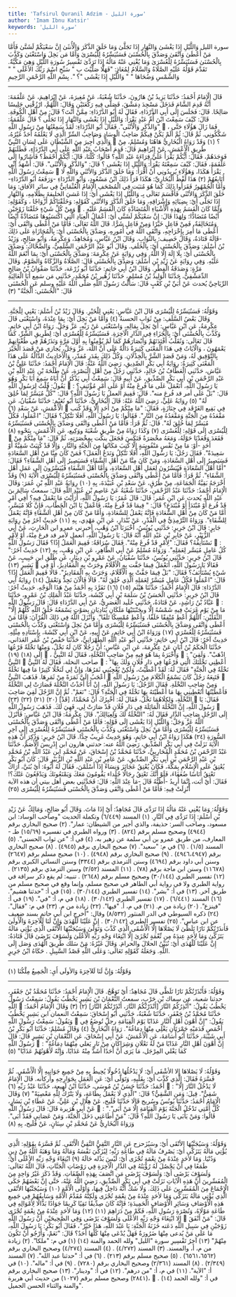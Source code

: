 ```yaml
---
title: 'Tafsirul Quranil Adzim - سورة الليل'
author: 'Imam Ibnu Katsir'
keywords: 'سورة الليل'
---
```


سورة الليل
وَاللَّيْلِ إِذَا يَغْشَىٰ
وَالنَّهَارِ إِذَا تَجَلَّىٰ
وَمَا خَلَقَ الذَّكَرَ وَالْأُنثَىٰ
إِنَّ سَعْيَكُمْ لَشَتَّىٰ
فَأَمَّا مَنْ أَعْطَىٰ وَاتَّقَىٰ
وَصَدَّقَ بِالْحُسْنَىٰ
فَسَنُيَسِّرُهُ لِلْيُسْرَىٰ
وَأَمَّا مَن بَخِلَ وَاسْتَغْنَىٰ
وَكَذَّبَ بِالْحُسْنَىٰ
فَسَنُيَسِّرُهُ لِلْعُسْرَىٰ
وَمَا يُغْنِي عَنْهُ مَالُهُ إِذَا تَرَدَّىٰ
تَفْسِيرُ سُورَةِ اللَّيْلِ
وَهِيَ مَكِّيَّةٌ.
تَقَدَّمَ قَوْلُهُ عَلَيْهِ الصَّلَاةُ وَالسَّلَامُ لِمُعَاذٍ: "فَهَلَّا صَلَّيْتَ بِ " سَبِّحِ اسْمَ رَبِّكَ الأعْلَى " " وَالشَّمْسِ وَضُحَاهَا " " وَاللَّيْلِ إِذَا يَغْشَى "؟ ".
بِسْمِ اللَّهِ الرَّحْمَنِ الرَّحِيمِ
* * *
قَالَ الْإِمَامُ أَحْمَدُ: حَدَّثَنَا يَزِيدُ بْنُ هَارُونَ، حَدَّثَنَا شُعْبَةُ، عَنْ مُغِيرَةَ، عَنْ إِبْرَاهِيمَ، عَنْ عَلْقَمَةَ: أَنَّهُ قَدِمَ الشَّامَ فَدَخَلَ مَسْجِدَ دِمَشْقَ، فَصَلَّى فِيهِ رَكْعَتَيْنِ وَقَالَ: اللَّهُمَّ، ارْزُقْنِي جَلِيسًا صَالِحًا. قَالَ: فَجَلَسَ إِلَى أَبِي الدَّرْدَاءِ، فَقَالَ لَهُ أَبُو الدَّرْدَاءِ: مِمَّنْ أَنْتَ؟ قَالَ: مِنْ أَهْلِ الْكُوفَةِ. قَالَ: كَيْفَ سَمِعْتَ ابْنَ أُمِّ عَبْدٍ يَقْرَأُ:
وَاللَّيْلِ إِذَا يَغْشَى وَالنَّهَارِ إِذَا تَجَلَّى
؟ قَالَ عَلْقَمَةُ: "وَالذَّكَرِ وَالْأُنْثَى". فَقَالَ أَبُو الدَّرْدَاءِ: لَقَدْ سَمِعْتُهَا مِنْ رَسُولِ اللَّهِ

، فَمَا زَالَ هَؤُلَاءِ حَتَّى شَكَّكُونِي. ثُمَّ قَالَ: ثُمَّ أَلَمْ يَكُنْ فِيكُمْ صَاحِبُ الْوِسَادِ وَصَاحِبُ السِّرِّ الَّذِي لَا يَعْلَمُهُ أَحَدٌ غَيْرُهُ، وَالَّذِي أُجِيرَ مِنَ الشَّيْطَانِ عَلَى لِسَانِ النَّبِيِّ

؟
(١)
وَقَدْ رَوَاهُ الْبُخَارِيُّ هَاهُنَا وَمُسْلِمٌ، مِنْ طَرِيقِ الْأَعْمَشِ، عَنْ إِبْرَاهِيمَ قَالَ: قَدِمَ أَصْحَابُ عَبْدِ اللَّهِ عَلَى أَبِي الدَّرْدَاءِ، فَطَلَبَهُمْ فَوَجَدَهُمْ، فَقَالَ: أَيُّكُمْ يَقْرَأُ عَلَيَّ قِرَاءَةَ عَبْدِ اللَّهِ؟ قَالُوا: كُلُّنَا، قَالَ: أَيُّكُمْ أَحْفَظُ؟ فَأَشَارُوا إِلَى عَلْقَمَةَ، فَقَالَ: كَيْفَ سَمِعْتَهُ يَقْرَأُ:
وَاللَّيْلِ إِذَا يَغْشَى
؟ قَالَ: "وَالذَّكَرِ وَالْأُنْثَى". قَالَ: أَشْهَدُ إِنِّي سَمِعْتُ رَسُولَ اللَّهِ

يَقْرَأُ هَكَذَا، وَهَؤُلَاءِ يُرِيدُونِي أَنْ أَقْرَأَ:
وَمَا خَلَقَ الذَّكَرَ وَالأنْثَى
وَاللَّهِ لَا أُتَابِعُهُمْ
(٢)
هَذَا لَفْظُ الْبُخَارِيِّ: هَكَذَا قَرَأَ ذَلِكَ ابْنُ مَسْعُودٍ، وَأَبُو الدَّرْدَاءِ -وَرَفَعَهُ أَبُو الدَّرْدَاءِ-وَأَمَّا الْجُمْهُورُ فَقَرَأُوا ذَلِكَ كَمَا هُوَ مُثبَت فِي الْمُصْحَفِ الْإِمَامُ الْعُثْمَانِيُّ فِي سائر الآفاق:
وَمَا خَلَقَ الذَّكَرَ وَالأنْثَى
فَأَقْسَمَ تَعَالَى بِـ
وَاللَّيْلِ إِذَا يَغْشَى
أَيْ: إِذَا غَشيَ الخليقةَ بِظَلَامِهِ،
وَالنَّهَارِ إِذَا تَجَلَّى
أَيْ: بِضِيَائِهِ وَإِشْرَاقِهِ،
وَمَا خَلَقَ الذَّكَرَ وَالأنْثَى
كَقَوْلِهِ:
وَخَلَقْنَاكُمْ أَزْوَاجًا
، وَكَقَوْلِهِ:
وَمِنْ كُلِّ شَيْءٍ خَلَقْنَا زَوْجَيْنِ

.
وَلَمَّا كَانَ الْقَسَمُ بِهَذِهِ الْأَشْيَاءِ الْمُتَضَادَّةِ كَانَ الْقَسَمُ عَلَيْهِ أَيْضًا مُتَضَادًّا؛ وَلِهَذَا قَالَ:
إِنَّ سَعْيَكُمْ لَشَتَّى
أَيْ: أَعْمَالُ الْعِبَادِ الَّتِي اكْتَسَبُوهَا مُتَضَادَّةٌ أَيْضًا وَمُتَخَالِفَةٌ، فَمِنْ فَاعِلٍ خَيْرًا وَمِنْ فَاعِلٍ شَرًّا.
قَالَ اللَّهُ تَعَالَى:
فَأَمَّا مَنْ أَعْطَى وَاتَّقَى
أَيْ: أَعْطَى مَا أُمِرَ بِإِخْرَاجِهِ، وَاتَّقَى اللَّهَ فِي أُمُورِهِ،
وَصَدَّقَ بِالْحُسْنَى
أَيْ: بِالْمُجَازَاةِ عَلَى ذَلِكَ -قَالَهُ قَتَادَةُ، وَقَالَ خَصِيف: بِالثَّوَابِ. وَقَالَ ابْنُ عَبَّاسٍ، وَمُجَاهِدٌ، وَعِكْرِمَةُ، وَأَبُو صَالِحٍ، وَزَيْدُ بْنُ أَسْلَمَ:
وَصَدَّقَ بِالْحُسْنَى
أَيْ: بِالْخَلَفِ. وَقَالَ أَبُو عَبْدِ الرَّحْمَنِ السُّلَمِيُّ، وَالضَّحَّاكُ:
وَصَدَّقَ بِالْحُسْنَى
أَيْ: بِلَا إِلَهَ إِلَّا اللَّهُ. وَفِي رِوَايَةٍ عَنْ عِكْرِمَةَ:
وَصَدَّقَ بِالْحُسْنَى
أَيْ: بِمَا أَنْعَمَ اللَّهُ عَلَيْهِ. وَفِي رِوَايَةٍ عَنْ زَيْدِ بْنِ أَسْلَمَ:
وَصَدَّقَ بِالْحُسْنَى
قَالَ: الصَّلَاةُ وَالزَّكَاةُ وَالصَّوْمُ. وَقَالَ مَرَّةٍ: وَصَدَقَةُ الْفِطْرِ.
وَقَالَ ابْنُ أَبِي حَاتِمٍ: حَدَّثَنَا أَبُو زُرْعَة، حَدَّثَنَا صَفْوَانُ بْنُ صَالِحٍ الدِّمَشْقِيُّ، حَدَّثَنَا الْوَلِيدُ بْنُ مُسْلِمٍ، حَدَّثَنَا زُهَير بْنُ مُحَمَّدٍ، حَدَّثَنِي مَن سَمِع أَبَا الْعَالِيَةِ الرِّيَاحِيَّ يُحدث عَنْ أُبَيِّ بْنِ كَعْبٍ قَالَ: سَأَلْتُ رَسُولَ اللَّهِ صَلَّى اللَّهُ عَلَيْهِ وسلم عَنِ الْحُسْنَى قَالَ: "الْحُسْنَى: الْجَنَّةُ"
(٣)
* * *
وَقَوْلُهُ:
فَسَنُيَسِّرُهُ لِلْيُسْرَى
قَالَ ابْنُ عَبَّاسٍ: يَعْنِي لِلْخَيْرِ. وَقَالَ زَيْدُ بْنُ أَسْلَمَ: يَعْنِي لِلْجَنَّةِ.
وَقَالَ بَعْضُ السَّلَفِ: مِنْ ثَوَابِ الحسنةُ
(٤)
وَأَمَّا مَنْ بَخِلَ
أَيْ: بِمَا عِنْدَهُ،
وَاسْتَغْنَى
قَالَ عِكْرِمَةُ، عَنِ ابْنِ عَبَّاسٍ: أَيْ بَخِلَ بِمَالِهِ، وَاسْتَغْنَى عَنْ رَبِّهِ، عَزَّ وَجَلَّ. رَوَاهُ ابْنُ أَبِي حَاتِمٍ.
وَكَذَّبَ بِالْحُسْنَى
أَيْ: بِالْجَزَاءِ فِي الدَّارِ الْآخِرَةِ.
فَسَنُيَسِّرُهُ لِلْعُسْرَى
أَيْ: لِطَرِيقِ الشَّرِّ، كَمَا قَالَ تَعَالَى:
وَنُقَلِّبُ أَفْئِدَتَهُمْ وَأَبْصَارَهُمْ كَمَا لَمْ يُؤْمِنُوا بِهِ أَوَّلَ مَرَّةٍ وَنَذَرُهُمْ فِي طُغْيَانِهِمْ يَعْمَهُونَ
، وَالْآيَاتُ فِي هَذَا الْمَعْنَى كَثِيرَةٌ دَالَّةٌ عَلَى أَنَّ اللَّهَ، عَزَّ وَجَلَّ، يُجازي مَنْ قَصَدَ الْخَيْرَ بِالتَّوْفِيقِ لَهُ، وَمَنْ قَصَدَ الشَّرَّ بِالْخِذْلَانِ. وَكُلُّ ذَلِكَ بِقَدَرٍ مُقدّر، وَالْأَحَادِيثُ الدَّالَّةُ عَلَى هَذَا الْمَعْنَى كَثِيرَةٌ:
رِوَايَةُ أَبِي بَكْرٍ الصِّدِيقِ، رَضِيَ اللَّهُ عَنْهُ: قَالَ الْإِمَامُ أَحْمَدُ: حَدَّثَنَا عَلِيُّ بْنُ عَيَّاش، حَدَّثَنِي الْعَطَّافُ بْنُ خَالِدٍ، حَدَّثَنِي رَجُلٌ مِنْ أَهْلِ الْبَصْرَةِ، عَنْ طَلْحَةَ بْنِ عَبْدِ اللَّهِ بْنِ عَبْدِ الرَّحْمَنِ بْنِ أَبِي بَكْرٍ الصِّدِّيقِ، عَنْ أَبِيهِ قَالَ: سَمِعْتُ أَبِي يَذْكُرُ أَنَّ أَبَاهُ سَمِعَ أَبَا بَكْرٍ وَهُوَ يَقُولُ: قُلْتُ لِرَسُولِ اللَّهِ

: يَا رَسُولَ اللَّهِ، أَنَعْمَلُ عَلَى مَا فُرِغَ مِنْهُ أَوْ عَلَى أَمْرٍ مُؤْتَنِفٍ؟ قَالَ: "بَلْ عَلَى أمر قد فُرغ منه".
قَالَ: فَفِيمَ العملُ يَا رَسُولَ اللَّهِ؟ قَالَ: "كُلٌّ مُيَسَّرٌ لِمَا خُلِقَ لَهُ"
(٥)
رِوَايَةُ عَلِيٍّ، رَضِيَ اللَّهُ عَنْهُ: قَالَ الْبُخَارِيُّ، حَدَّثَنَا أَبُو نُعَيْمٍ: حَدَّثَنَا سُفْيَانُ، عَنِ الْأَعْمَشِ، عَنْ سَعْدِ
(٦)

فِي بَقِيع الغَرْقَد فِي جِنَازَةٍ، فَقَالَ: "مَا مِنْكُمْ مِنْ أَحَدٍ إِلَّا وَقَدْ كُتب مَقْعَدُهُ مِنَ الْجَنَّةِ وَمَقْعَدُهُ مِنَ النَّارِ". فَقَالُوا: يَا رَسُولَ اللَّهِ، أَفَلَا نَتَّكِلُ؟ فَقَالَ: "اعْمَلُوا، فَكُلٌّ مُيَسَّرٌ لِمَا خُلِقَ لَهُ". قَالَ: ثُمَّ قَرَأَ:
فَأَمَّا مَنْ أَعْطَى وَاتَّقَى وَصَدَّقَ بِالْحُسْنَى فَسَنُيَسِّرُهُ لِلْيُسْرَى
إِلَى قَوْلِهِ:
لِلْعُسْرَى
(٧)
وَكَذَا رَوَاهُ مِنْ طَرِيقِ شُعْبَةَ ووَكِيع، عَنِ الْأَعْمَشِ، بِنَحْوِهِ
(٨)

فَقَعَدَ وَقَعَدْنَا حَوْلَهُ، وَمَعَهُ مخْصَرَةٌ فَنَكَسَ فَجَعَلَ ينكُت بِمِخْصَرَتِهِ، ثُمَّ قَالَ: "مَا مِنْكُمْ مِنْ أَحَدٍ -أَوْ: مَا مِنْ نَفْسٍ مَنْفُوسَةٍ إِلَّا كُتِبَ مَكَانُهَا مِنَ الْجَنَّةِ وَالنَّارِ، وَإِلَّا قَدْ كُتِبَتْ شَقِيَّةٌ أَوْ سَعِيدَةٌ". فَقَالَ رَجُلٌ: يَا رَسُولَ اللَّهِ، أَفَلَا نَتَّكِلُ وَنَدَعُ الْعَمَلَ؟ فَمَنْ كَانَ مِنَّا مَنْ أَهْلِ السَّعَادَةِ فَسَيَصِيرُ إِلَى أَهْلِ السَّعَادَةِ، وَمَنْ كَانَ مِنَّا مَنْ أَهْلِ الشَّقَاءِ فَسَيَصِيرُ إِلَى أَهْلِ الشَّقَاءِ؟ فَقَالَ: "أَمَّا أَهْلُ السَّعَادَةِ فَيُيَسَّرُونَ لِعَمَلِ أَهْلِ السَّعَادَةِ، وَأَمَّا أَهْلُ الشَّقَاءِ فَيُيَسَّرُونَ إِلَى عَمَلِ أَهْلِ الشَّقَاءِ". ثُمَّ قَرَأَ:
فَأَمَّا مَنْ أَعْطَى وَاتَّقَى وَصَدَّقَ بِالْحُسْنَى فَسَنُيَسِّرُهُ لِلْيُسْرَى
الْآيَةَ
(٩)
وَقَدْ أَخْرَجَهُ بَقِيَّةُ الْجَمَاعَةِ، مِنْ طُرُقٍ، عَنْ سَعْدِ بْنِ عُبَيْدَةَ، بِهِ
(١٠)
رِوَايَةُ عَبْدِ اللَّهِ بْنِ عُمَرَ: وَقَالَ الْإِمَامُ أَحْمَدُ: حَدَّثَنَا عَبْدُ الرَّحْمَنِ، حَدَّثَنَا شُعْبَةُ عَنْ عَاصِمِ بْنِ عُبَيْدِ اللَّهِ قَالَ: سمعتُ سَالِمَ بنَ عَبْدِ اللَّهِ يُحدث عَنِ ابْنِ عُمَر: قَالَ: قَالَ عُمَرُ: يَا رَسُولَ اللَّهِ، أَرَأَيْتَ مَا نَعْمَلُ فِيهِ؟ أَفِي أَمْرٍ قَدْ فُرغ أَوْ مُبْتَدَأٍ أَوْ مُبْتَدَعٍ؟ قَالَ: " فِيمَا قَدْ فُرغَ مِنْهُ، فَاعْمَلْ يَا ابْنَ الْخَطَّابِ، فَإِنَّ كُلا مُيَسَّر، أَمَّا مَنْ كَانَ مِنْ أَهْلِ السَّعَادَةِ فَإِنَّهُ يَعْمَلُ لِلسَّعَادَةِ، وَأَمَّا مَنْ كَانَ مِنْ أَهْلِ الشَّقَاءِ فَإِنَّهُ يَعْمَلُ لِلشَّقَاءِ".
وَرَوَاهُ التِّرْمِذِيُّ فِي الْقَدْرِ، عَنْ بُنْدَارٍ، عَنِ ابْنِ مَهْدِي، بِهِ
(١١)
حَدِيثٌ آخَرُ مِنْ رِوَايَةِ جَابِرٍ: قَالَ ابْنُ جَرِيرٍ: حَدَّثَنِي يُونُسُ، أَخْبَرَنَا ابْنُ وَهْبٍ، أخبرني عمرو ابن الْحَارِثِ، عَنْ أَبِي الزُّبَيْرِ، عَنْ جَابِرِ بْنِ عَبْدِ اللَّهِ أَنَّهُ قَالَ: يَا رَسُولَ اللَّهِ، أنعمل لأمر قد فرغ مِنْهُ، أَوْ لِأَمْرٍ نَسْتَأْنِفُهُ؟ فَقَالَ: "لِأَمْرٍ قَدْ فُرِغَ مِنْهُ". فَقَالَ سُرَاقَةُ: فَفِيمَ الْعَمَلُ إِذًا؟ فَقَالَ رَسُولُ اللَّهِ

: "كُلُ عَامِلٍ مُيَسَّر لِعَمَلِهِ".
وَرَوَاهُ مُسْلِمٌ عَنْ أَبِي الطَّاهِرِ، عَنِ ابْنِ وَهْبٍ، بِهِ
(١٢)
حَدِيثٌ آخَرُ: قَالَ ابْنُ جَرِيرٍ: حَدَّثَنِي يُونُسُ، حَدَّثَنَا سُفْيَانُ، عَنْ عَمْرِو بْنِ دِينَارٍ، عَنِ طَلْقِ ابن حَبِيبٍ، عَنْ بَشِيرِ
(١٣)

فَقَالَا يَا رَسُولَ اللَّهِ، أَنَعْمَلُ فِيمَا جَفَّت بِهِ الْأَقْلَامُ وجَرَتْ بِهِ الْمَقَادِيرُ، أَوْ فِي شَيْءٍ يُسْتَأْنَفُ؟ فَقَالَ: "بَلْ فِيمَا جَفَّتْ بِهِ الْأَقْلَامُ، وَجَرَتْ بِهِ الْمَقَادِيرُ". قَالَا فَفِيمَ الْعَمَلُ إِذًا؟ قَالَ: "اعْمَلُوا فَكُلُ عَامِلٍ مُيَسَّرٌ لِعَمَلِهِ الَّذِي خُلِقَ لَهُ". قَالَا فَالْآنَ نَجِدُّ وَنَعْمَلُ
(١٤)
رِوَايَةُ أَبِي الدَّرْدَاءِ: قَالَ الْإِمَامُ أَحْمَدُ: حَدَّثَنَا هَيْثَم
(١٥)
(١٦)
تَفَرَّدَ بِهِ أَحْمَدُ مِنْ هَذَا الْوَجْهِ.
حَدِيثٌ آخَرُ: قَالَ ابْنُ جَرِيرٍ: حَدَّثَنِي الْحَسَنُ بْنُ سَلَمَةَ بْنِ أَبِي كَبْشَة، حَدَّثَنَا عَبْدُ الْمَلِكِ بْنُ عَمْرٍو، حَدَّثَنَا عَبَّادُ بْنُ رَاشِدٍ، عَنْ قَتَادَةُ، حَدَّثَنِي خُلَيد الْعَصَرِيُّ، عَنْ أَبِي الدَّرْدَاءِ قَالَ: قَالَ رَسُولُ اللَّهِ

: "مَا مِنْ يَوْمٍ غَرَبَتْ فِيهِ شَمْسُهُ إِلَّا وبجَنْبَتَيْهَا مَلَكَانِ يُنَادِيَانِ بِصَوْتٍ يَسْمَعُهُ خَلْقُ اللَّهِ كُلُّهُمْ إِلَّا الثَّقَلَيْنِ: اللَّهُمَّ أَعْطِ مُنْفِقًا خَلَفًا، وَأَعْطِ مُمْسِكًا تَلَفًا". وَأَنْزَلَ اللَّهُ فِي ذَلِكَ الْقُرْآنَ:
فَأَمَّا مَنْ أَعْطَى وَاتَّقَى وَصَدَّقَ بِالْحُسْنَى فَسَنُيَسِّرُهُ لِلْيُسْرَى وَأَمَّا مَنْ بَخِلَ وَاسْتَغْنَى وَكَذَّبَ بِالْحُسْنَى فَسَنُيَسِّرُهُ لِلْعُسْرَى
(١٧)
وَرَوَاهُ ابْنُ أَبِي حَاتِمٍ، عَنْ أَبِيهِ، عَنْ ابْنِ أَبِي كَبْشَةَ، بِإِسْنَادِهِ مِثْلِهِ.
حَدِيثٌ آخَرُ: قَالَ ابْنُ أَبِي حَاتِمٍ: حَدَّثَنِي أَبُو عَبْدِ اللَّهِ الطِّهْرَانِيُّ، حَدَّثَنَا حَفْصُ بْنُ عُمَر العَدَاني، حَدَّثَنَا الْحَكَمُ بْنُ أَبَانٍ عَنْ عِكْرِمَةَ، عَنِ ابْنِ عَبَّاسٍ؛ أَنَّ رَجُلًا كَانَ لَهُ نَخْلٌ، وَمِنْهَا نَخْلَةٌ فَرْعُهَا إِلَى
(١٨)
(١٩)

، وَأَخْبَرَهُ بِمَا هُوَ فِيهِ مِنْ صَاحِبِ النَّخْلَةِ، فَقَالَ لَهُ النَّبِيُّ

: "اذْهَبْ". وَلَقِيَ النَّبِيُّ

صاحب النخلة، فَقَالَ لَهُ النَّبِيُّ

: "أَعْطِنِي نَخْلَتَكَ الَّتِي فَرْعُهَا فِي دَارِ فُلَانٍ وَلَكَ بِهَا نَخْلَةٌ فِي الْجَنَّةِ" فَقَالَ لَهُ: لَقَدْ أَعْطَيْتُ، وَلَكِنْ يُعْجِبُنِي ثَمَرُهَا، وَإِنَّ لِي لَنَخْلًا كَثِيرًا مَا فِيهَا نَخْلَةٌ أَعْجَبُ إِلَيَّ ثَمَرَةً مِنْ ثَمَرِهَا. فَذَهَبَ النَّبِيُّ

فَتَبِعَهُ رَجُلٌ كَانَ يَسْمَعُ الْكَلَامَ مِنْ رَسُولِ اللَّهِ

وَمِنْ صَاحِبِ النَّخْلَةِ. فَقَالَ الرَّجُلُ: يَا رَسُولَ اللَّهِ، إِنْ أَنَا أَخَذْتُ النَّخْلَةَ فَصَارَتْ لِي النَّخْلَةُ فَأَعْطَيْتُهَا أَتُعْطِينِي بِهَا مَا أَعْطَيْتَهُ بِهَا نَخْلَةً فِي الْجَنَّةِ؟ قَالَ: "نَعَمْ". ثُمَّ إِنَّ الرَّجُلَ لَقِيَ صَاحِبَ النَّخْلَةِ، وَلِكِلَاهُمَا نَخْلٌ، فَقَالَ لَهُ: أُخْبِرُكَ أَنَّ مُحَمَّدًا، [قَدْ]
(٢٠)
(٢١)
(٢٢)
(٢٣)

فَقَالَ: يَا رَسُولَ اللَّهِ، إِنَّ النَّخْلَةَ الْمَائِلَةَ فِي دَارِ فُلَانٍ قَدْ صَارَتْ لِي، فَهِيَ لَكَ. فَذَهَبَ رَسُولُ اللَّهِ

إِلَى الرَّجُلِ صَاحِبِ الدَّارِ فَقَالَ لَهُ: "النَّخْلَةُ لَكَ وَلِعِيَالِكَ". قَالَ عِكْرِمَةُ: قَالَ ابْنُ عَبَّاسٍ: فَأَنْزَلَ اللَّهُ عَزَّ وَجَلَّ:
وَاللَّيْلِ إِذَا يَغْشَى
إِلَى قَوْلِهِ:
فَأَمَّا مَنْ أَعْطَى وَاتَّقَى وَصَدَّقَ بِالْحُسْنَى فَسَنُيَسِّرُهُ لِلْيُسْرَى وَأَمَّا مَنْ بَخِلَ وَاسْتَغْنَى وَكَذَّبَ بِالْحُسْنَى فَسَنُيَسِّرُهُ لِلْعُسْرَى
إِلَى آخِرِ السُّورَةِ
(٢٤)
هَكَذَا رَوَاهُ ابْنُ أَبِي حَاتِمٍ، وَهُوَ حَدِيثٌ غَرِيبٌ جِدًّا.
قَالَ ابْنُ جَرِيرٍ: وَذُكِرَ أَنَّ هَذِهِ الْآيَةَ نَزَلَتْ فِي أَبِي بَكْرٍ الصِّدِّيقِ، رَضِيَ اللَّهُ عنه: حدثني هارون ابن إِدْرِيسَ الْأَصَمُّ، حَدَّثَنَا عَبْدُ الرَّحْمَنِ بْنُ مُحَمَّدٍ الْمُحَارِبِيُّ، حَدَّثَنَا مُحَمَّدُ بْنُ إِسْحَاقَ، عَنْ مُحَمَّدِ ابن عَبْدُ اللَّهِ بْنُ مُحَمَّدِ بْنِ عَبْدِ الرَّحْمَنِ بْنِ أَبِي بَكْرٍ الصِّدِّيقِ، عَنْ عَامِرِ بْنِ عَبْدِ اللَّهِ بْنِ الزُّبَيْرِ قَالَ: كَانَ أَبُو بَكْرٍ يُعْتِقُ عَلَى الْإِسْلَامِ بِمَكَّةَ، فَكَانَ يُعْتِقُ عَجَائِزَ وَنِسَاءً إِذَا أَسْلَمْنَ، فَقَالَ لَهُ أَبُوهُ: أَيْ بُنَيَّ، أَرَاكَ تَعْتِقُ أُنَاسًا ضُعَفَاءَ، فَلَوْ أَنَّكَ تَعْتِقُ رِجَالًا جُلَداء يَقُومُونَ مَعَكَ وَيَمْنَعُونَكَ وَيَدْفَعُونَ عَنْكَ؟! فَقَالَ: أيْ أبَت، إِنَّمَا أُرِيدُ -أَظُنُّهُ قَالَ -مَا عِنْدَ اللَّهِ: قَالَ: فَحَدَّثَنِي بعض أهل بيتي أن هذه الآية أُنْزِلَتْ فِيهِ:
فَأَمَّا مَنْ أَعْطَى وَاتَّقَى وَصَدَّقَ بِالْحُسْنَى فَسَنُيَسِّرُهُ لِلْيُسْرَى
(٢٥)
* * *
وَقَوْلُهُ:
وَمَا يُغْنِي عَنْهُ مَالُهُ إِذَا تَرَدَّى
قَالَ مُجَاهِدٌ: أَيْ إِذَا مَاتَ. وَقَالَ أَبُو صَالِحٍ، وَمَالِكٌ عَنْ زَيْدِ بْنِ أَسْلَمَ: إِذَا تَرَدَّى فِي النَّارِ.
(١)
المسند (٦/٤٤٩) وتكملة الحديث "وصاحب الوساد: ابن مسعود، وصاحب السر: حذيفة، والذي أجير من الشيطان: عمار".
(٢)
صحيح البخاري برقم (٤٩٤٤) وصحيح مسلم برقم (٨٢٤) .
(٣)
ورواه الطبري في تفسيره (١٥/٦٩) طـ - المعارف، من طريق عمرو بن أبي سلمة عن زهير به.
(٤)
في أ: "عن ثواب الحسنى".
(٥)
المسند (١/٥) .
(٦)
في م: "سعيد".
(٧)
صحيح البخاري برقم (٤٩٤٥) .
(٨)
صحيح البخاري برقم (٤٩٤٦،٤٩٤٧) .
(٩)
صحيح البخاري برقم (٤٩٤٨) .
(١٠)
صحيح مسلم برقم (٢٦٤٧) وسنن أبي داود برقم (٤٦٩٤) وسنن الترمذي برقم (٣٣٤٤) وسنن النسائي الكبرى برقم (١١٦٧٨) وسنن ابن ماجة برقم (٧٨) .
(١١)
المسند (٢/٥٢) وسنن الترمذي برقم (٢١٣٥) .
(١٢)
تفسير الطبري (٣٠/١٤٤) وصحيح مسلم برقم (٢٦٤٨) . تنبيه: لم يقع ذكر سراقة في رواية الطبري ولا في رواية أبي الطاهر في صحيح مسلم، وإنما وقع في صحيح مسلم من طريق آخر.
(١٣)
في أ: "بشر".
(١٤)
تفسير الطبري (٣٠/١٤٤) .
(١٥)
في أ: "حدثنا هشيم".
(١٦)
المسند (٦/٤٤١) .
(١٧)
تفسير الطبري (٣٠/١٤٢) .
(١٨)
في م، أ: "في".
(١٩)
في أ: "فينزع".
(٢٠)
زيادة من م.
(٢١)
في م، أ. "فيها".
(٢٢)
زيادة من م.
(٢٣)
في م: "فقال".
(٢٤)
ذكره السيوطي في الدر المنثور (٨/٥٣٢) وقال: "أخرج ابن أبي حاتم بسند ضعيف عن ابن عباس".
(٢٥)
تفسير الطبري (٣٠/١٤٢) .
إِنَّ عَلَيْنَا لَلْهُدَىٰ
وَإِنَّ لَنَا لَلْآخِرَةَ وَالْأُولَىٰ
فَأَنذَرْتُكُمْ نَارًا تَلَظَّىٰ
لَا يَصْلَاهَا إِلَّا الْأَشْقَى
الَّذِي كَذَّبَ وَتَوَلَّىٰ
وَسَيُجَنَّبُهَا الْأَتْقَى
الَّذِي يُؤْتِي مَالَهُ يَتَزَكَّىٰ
وَمَا لِأَحَدٍ عِندَهُ مِن نِّعْمَةٍ تُجْزَىٰ
إِلَّا ابْتِغَاءَ وَجْهِ رَبِّهِ الْأَعْلَىٰ
وَلَسَوْفَ يَرْضَىٰ
قَالَ قَتَادَةُ:
إِنَّ عَلَيْنَا لَلْهُدَى
أَيْ: نُبَيِّنُ الحلالَ والحرامَ. وَقَالَ غَيْرُهُ: مَنْ سَلك طَرِيقَ الْهُدَى وَصَل إِلَى اللَّهِ. وَجَعَلَهُ كَقَوْلِهِ تَعَالَى:
وَعَلَى اللَّهِ قَصْدُ السَّبِيلِ
. حَكَاهُ ابْنُ جَرِيرٍ.
* * *
وَقَوْلُهُ:
وَإِنَّ لَنَا لَلآخِرَةَ وَالأولَى
أَيِ: الْجَمِيعُ مِلْكُنَا
(١)
* * *
وَقَوْلُهُ:
فَأَنْذَرْتُكُمْ نَارًا تَلَظَّى
قَالَ مُجَاهِدٌ: أَيْ تَوَهَّجُ.
قَالَ الْإِمَامُ أَحْمَدُ: حَدَّثَنَا مُحَمَّدُ بْنُ جَعْفَرٍ، حدثنا شعبة، عن سِماك بْنِ حَرْبٍ، سمعتُ النُّعْمَانَ بْنَ بَشِيرٍ يَخْطُبُ يَقُولُ: سَمِعْتُ رَسُولَ اللَّهِ

يَخْطُبُ يَقُولُ: "أُنْذِرُكُمُ النَّارَ [أَنْذَرْتُكُمُ النَّارَ، أَنْذَرْتُكُمُ النَّارَ]
(٢)
(٣)
وَقَالَ الْإِمَامُ أَحْمَدُ: حَدَّثَنَا مُحَمَّدُ بْنُ جَعْفَرٍ، حَدَّثَنَا شُعْبَةُ، حَدَّثَنِي أَبُو إِسْحَاقَ: سَمِعْتُ النعمان ابن بَشِيرٍ يَخْطُبُ وَيَقُولُ: سَمِعْتُ رَسُولَ اللَّهِ

يَقُولُ: "إِنَّ أَهْوَنَ أَهْلِ النَّارِ عَذَابًا يَوْمَ الْقِيَامَةِ رجلٌ تُوضَعُ فِي أَخْمَصِ قَدَمَيْهِ جَمْرَتَانِ يَغْلِي مِنْهَا دِمَاغُهُ".
رَوَاهُ الْبُخَارِيُّ
(٤)
وَقَالَ مُسْلِمٌ: حَدَّثَنَا أَبُو بَكْرِ بْنُ أَبِي شَيْبَةَ، حَدَّثَنَا أَبُو أُسَامَةَ، عَنِ الْأَعْمَشُ، عَنْ أَبِي إِسْحَاقَ، عَنِ النُّعْمَانِ بْنِ بَشِيرٍ قَالَ: قَالَ رَسُولُ اللَّهِ

: "إِنَّ أَهْوَنَ أَهْلِ النَّارِ عَذَابًا مَنْ لَهُ نَعْلَانِ وَشِرَاكَانِ مِنْ نَارٍ يَغلي مِنْهُمَا دِمَاغُهُ كَمَا يَغْلي المِرْجَل، مَا يَرَى أَنَّ أَحَدًا أَشَدَّ مِنْهُ عَذَابًا، وَإِنَّهُ لَأَهْوَنُهُمْ عَذَابًا"
(٥)
* * *
وَقَوْلُهُ:
لَا يَصْلاهَا إِلا الأشْقَى
أَيْ: لَا يَدْخُلُهَا دُخُولًا يُحِيطُ بِهِ مِنْ جَمِيعِ جَوَانِبِهِ إِلَّا الْأَشْقَى. ثُمَّ فَسَّرَهُ فَقَالَ:
الَّذِي كَذَّبَ
أَيْ: بِقَلْبِهِ،
وَتَوَلَّى
أَيْ: عَنِ الْعَمَلِ بِجَوَارِحِهِ وأركانه.
قَالَ الْإِمَامُ أَحْمَدُ: حَدَّثَنَا حَسَنُ بْنُ مُوسَى، حَدَّثَنَا ابْنُ لَهِيعة، حَدَّثَنَا عَبْدُ رَبِّهِ
(٦)

: "لَا يَدْخُلُ النَّارَ إِلَّا شَقِيٌّ". قِيلَ: وَمَنِ الشَّقِيُّ؟ قَالَ: "الَّذِي لَا يَعْمَلُ بِطَاعَةٍ، وَلَا يَتْرُكُ لِلَّهِ مَعْصِيَةً"
(٧)
وَقَالَ الْإِمَامُ أَحْمَدُ: حَدَّثَنَا يُونُسُ وسُريج قَالَا حَدَّثَنَا فُلَيح، عَنْ هِلَالِ بْنِ عَلِيٍّ، عَنْ عَطَاءِ بْنِ يَسَارٍ، عَنْ أَبِي هُرَيرة قَالَ: قَالَ رَسُولُ اللَّهِ

: "كُلُّ أُمَّتِي تَدْخُلُ الْجَنَّةَ يَوْمَ الْقِيَامَةِ إِلَّا مَنْ أَبَى". قَالُوا: وَمَنْ يَأْبَى يَا رَسُولَ اللَّهِ؟ قَالَ: "مَنْ أَطَاعَنِي دَخَلَ الْجَنَّةَ، وَمَنْ عَصَانِي فَقَدْ أَبَى".
وَرَوَاهُ الْبُخَارِيُّ عَنْ مُحَمَّدِ بْنِ سِنَانٍ، عَنْ فُلَيح، بِهِ
(٨)
* * *
وَقَوْلُهُ:
وَسَيُجَنَّبُهَا الأتْقَى
أَيْ: وسَيُزَحزح عَنِ النَّارِ التَّقِيُّ النَّقِيُّ الْأَتْقَى.
ثُمَّ فَسَّرَهُ بِقَوْلِهِ:
الَّذِي يُؤْتِي مَالَهُ يَتَزَكَّى
أَيْ: يَصْرِفُ مَالَهُ فِي طَاعَةِ رَبِّهِ؛ لِيُزَكِّيَ نَفْسَهُ وَمَالَهُ وَمَا وَهَبَهُ اللَّهُ مِنْ دِينٍ وَدُنْيَا.
وَمَا لأحَدٍ عِنْدَهُ مِنْ نِعْمَةٍ تُجْزَى
أَيْ: لَيْسَ بَذْله حَالَهُ
(٩)
ابْتِغَاءَ وَجْهِ رَبِّهِ الأعْلَى
أَيْ: طَمَعًا فِي أَنْ يَحْصُلَ لَهُ رُؤْيَتُهُ فِي الدَّارِ الْآخِرَةِ فِي رَوْضَاتِ الْجَنَّاتِ، قَالَ اللَّهُ تَعَالَى:
وَلَسَوْفَ يَرْضَى
أَيْ: وَلَسَوْفَ يَرْضَى مَنِ اتَّصَفَ بِهَذِهِ الصِّفَاتِ.
وَقَدْ ذَكَرَ غَيْرُ وَاحِدٍ مِنَ الْمُفَسِّرِينَ أَنَّ هَذِهِ الْآيَاتِ نَزَلَتْ فِي أَبِي بَكْرٍ الصِّدِّيقِ، رَضِيَ اللَّهُ عَنْهُ، حَتَّى إِنَّ بَعْضَهُمْ حَكَى الْإِجْمَاعَ مِنَ الْمُفَسِّرِينَ عَلَى ذَلِكَ. وَلَا شَكَّ أَنَّهُ دَاخِلٌ فِيهَا، وَأَوْلَى الْأُمَّةِ
(١٠)
وَسَيُجَنَّبُهَا الأتْقَى الَّذِي يُؤْتِي مَالَهُ يَتَزَكَّى وَمَا لأحَدٍ عِنْدَهُ مِنْ نِعْمَةٍ تُجْزَى
وَلَكِنَّهُ مُقَدَّمُ الْأُمَّةِ وَسَابِقُهُمْ فِي جَمِيعِ هَذِهِ الْأَوْصَافِ وَسَائِرِ الْأَوْصَافِ الْحَمِيدَةِ؛ فَإِنَّهُ كَانَ صِدِّيقًا تَقِيًا كَرِيمًا جَوَادًا بَذَّالًا لِأَمْوَالِهِ فِي طَاعَةِ مَوْلَاهُ، وَنُصْرَةِ رَسُولِ اللَّهِ، فَكَمْ مِنْ دَرَاهِمَ
(١١)
(١٢)
وَمَا لأحَدٍ عِنْدَهُ مِنْ نِعْمَةٍ تُجْزَى إِلا ابْتِغَاءَ وَجْهِ رَبِّهِ الأعْلَى وَلَسَوْفَ يَرْضَى
وَفِي الصَّحِيحَيْنِ أَنَّ رَسُولَ اللَّهِ

قَالَ: "مَنْ أَنْفَقَ زَوْجَيْنِ فِي سَبِيلِ اللَّهِ دَعَته خَزَنَةُ الْجَنَّةِ: يَا عَبْدَ اللَّهِ، هَذَا خَيْرٌ"، فَقَالَ أَبُو بَكْرٍ: يَا رَسُولَ اللَّهِ، مَا عَلَى مَنْ يُدعى مِنْهَا ضَرُورَةٌ فَهَلْ يُدْعَى مِنْهَا كُلِّهَا أَحَدٌ؟ قَالَ: "نَعَمْ، وَأَرْجُو أَنْ تَكُونَ مِنْهُمْ"
(١٣)
آخِرُ تَفْسِيرِ سورة "الليل" ولله الحمد والمنة
(١٤)
(١)
في م: "ملكا".
(٢)
زيادة من م، أ، والمسند.
(٣)
المسند (٤/٢٧٢) .
(٤)
المسند (٤/٢٧٤) وصحيح البخاري برقم (٦٥٦١،٦٥٦٢) .
(٥)
صحيح مسلم برقم (٢١٣) .
(٦)
في أ: "حدثنا عبد الله".
(٧)
المسند (٢/٣٤٩) .
(٨)
المسند (٢/٣٦١) وصحيح البخاري برقم (٧٢٨٠) .
(٩)
في أ: "ماله".
(١٠)
في أ: "الآية".
(١١)
في م، أ: "من درهم".
(١٢)
في أ: "ودينار".
(١٣)
صحيح البخاري برقم (٢٨٤١) وصحيح مسلم برقم (١٠٢٧) من حديث أبي هريرة،

.
(١٤)
في أ: "ولله الحمد والمنة والثناء الحسن الجميل".
